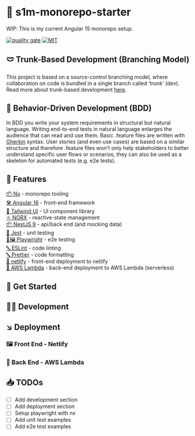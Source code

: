 # 🚀 s1m-monorepo-starter

WIP: This is my current Angular 15 monorepo setup.

[![quality gate](https://sonarcloud.io/api/project_badges/measure?project=SimonPhumin_s1m-monorepo-starter&metric=alert_status)](https://sonarcloud.io/project/overview?id=SimonPhumin_s1m-monorepo-starter)
[![MIT](https://img.shields.io/packagist/l/doctrine/orm.svg)](https://github.com/simonphumin/s1m-monorepo-starter/blob/main/LICENSE)

## 🩲 Trunk-Based Development (Branching Model)

This project is based on a source-control branching model, where collaboration on code is bundled in a single branch called ‘trunk’ (dev).
Read more about trunk-based development [here](https://trunkbaseddevelopment.com/).

## 🥒 Behavior-Driven Development (BDD)

In BDD you write your system requirements in structural but natural language. Writing end-to-end tests in natural language enlarges the audience that can read and use them.
Basic .feature files are written with [Gherkin](https://cucumber.io/docs/gherkin/) syntax. User stories (and even use cases) are based on a similar structure and therefore .feature files won't only help stakeholders to better understand specific user flows or scenarios, they can also be used as a skeleton for automated tests (e.g. e2e tests).

## 🎯 Features

[📦 Nx](https://nx.dev/) - monorepo tooling  
[🛠️ Angular 16](https://angular.io/) - front-end framework  
[🎨 Tailwind UI](https://tailwindui.com/) - UI component library  
[⚛️ NGRX](https://ngrx.io/) - reactive-state management  
[📦 NestJS 9](https://nestjs.com/) - api/back end (and mocking data)  
[🧪 Jest](https://jestjs.io/) - unit testing  
[🧪🖼️ Playwright](https://playwright.dev/) - e2e testing  
[🔤 ESLint](https://eslint.org/) - code linting  
[🔤 Prettier](https://prettier.io/) - code formatting  
[💾 netlify](https://www.netlify.com/) - front-end deployment to netlify  
[💾 AWS Lambda](https://aws.amazon.com/lambda/) - back-end deployment to AWS Lambda (serverless)

## 🛫 Get Started

## 👩‍💻 Development

## ↘️ Deployment

### 🖼️ Front End - Netlify

### 🍑 Back End - AWS Lambda

## 📥 TODOs

-   [ ] Add development section
-   [ ] Add deployment section
-   [ ] Setup playwright with nx
-   [ ] Add unit test examples
-   [ ] Add e2e test examples
